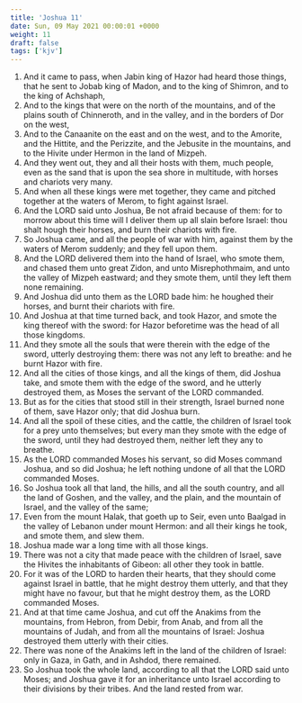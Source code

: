 ```yaml
---
title: 'Joshua 11'
date: Sun, 09 May 2021 00:00:01 +0000
weight: 11
draft: false
tags: ['kjv'] 
---
```


1. And it came to pass, when Jabin king of Hazor had heard those things, that he sent to Jobab king of Madon, and to the king of Shimron, and to the king of Achshaph,
2. And to the kings that were on the north of the mountains, and of the plains south of Chinneroth, and in the valley, and in the borders of Dor on the west,
3. And to the Canaanite on the east and on the west, and to the Amorite, and the Hittite, and the Perizzite, and the Jebusite in the mountains, and to the Hivite under Hermon in the land of Mizpeh.
4. And they went out, they and all their hosts with them, much people, even as the sand that is upon the sea shore in multitude, with horses and chariots very many.
5. And when all these kings were met together, they came and pitched together at the waters of Merom, to fight against Israel.
6. And the LORD said unto Joshua, Be not afraid because of them: for to morrow about this time will I deliver them up all slain before Israel: thou shalt hough their horses, and burn their chariots with fire.
7. So Joshua came, and all the people of war with him, against them by the waters of Merom suddenly; and they fell upon them.
8. And the LORD delivered them into the hand of Israel, who smote them, and chased them unto great Zidon, and unto Misrephothmaim, and unto the valley of Mizpeh eastward; and they smote them, until they left them none remaining.
9. And Joshua did unto them as the LORD bade him: he houghed their horses, and burnt their chariots with fire.
10. And Joshua at that time turned back, and took Hazor, and smote the king thereof with the sword: for Hazor beforetime was the head of all those kingdoms.
11. And they smote all the souls that were therein with the edge of the sword, utterly destroying them: there was not any left to breathe: and he burnt Hazor with fire.
12. And all the cities of those kings, and all the kings of them, did Joshua take, and smote them with the edge of the sword, and he utterly destroyed them, as Moses the servant of the LORD commanded.
13. But as for the cities that stood still in their strength, Israel burned none of them, save Hazor only; that did Joshua burn.
14. And all the spoil of these cities, and the cattle, the children of Israel took for a prey unto themselves; but every man they smote with the edge of the sword, until they had destroyed them, neither left they any to breathe.
15. As the LORD commanded Moses his servant, so did Moses command Joshua, and so did Joshua; he left nothing undone of all that the LORD commanded Moses.
16. So Joshua took all that land, the hills, and all the south country, and all the land of Goshen, and the valley, and the plain, and the mountain of Israel, and the valley of the same;
17. Even from the mount Halak, that goeth up to Seir, even unto Baalgad in the valley of Lebanon under mount Hermon: and all their kings he took, and smote them, and slew them.
18. Joshua made war a long time with all those kings.
19. There was not a city that made peace with the children of Israel, save the Hivites the inhabitants of Gibeon: all other they took in battle.
20. For it was of the LORD to harden their hearts, that they should come against Israel in battle, that he might destroy them utterly, and that they might have no favour, but that he might destroy them, as the LORD commanded Moses.
21. And at that time came Joshua, and cut off the Anakims from the mountains, from Hebron, from Debir, from Anab, and from all the mountains of Judah, and from all the mountains of Israel: Joshua destroyed them utterly with their cities.
22. There was none of the Anakims left in the land of the children of Israel: only in Gaza, in Gath, and in Ashdod, there remained.
23. So Joshua took the whole land, according to all that the LORD said unto Moses; and Joshua gave it for an inheritance unto Israel according to their divisions by their tribes. And the land rested from war.
